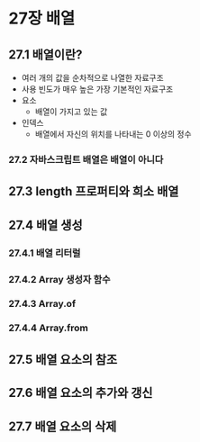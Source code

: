 # 27장 배열

## 27.1 배열이란?
- 여러 개의 값을 순차적으로 나열한 자료구조
- 사용 빈도가 매우 높은 가장 기본적인 자료구조
- 요소
  - 배열이 가지고 있는 값
- 인덱스
  - 배열에서 자신의 위치를 나타내는 0 이상의 정수


### 27.2 자바스크립트 배열은 배열이 아니다


## 27.3 length 프로퍼티와 희소 배열


## 27.4 배열 생성
### 27.4.1 배열 리터럴


### 27.4.2 Array 생성자 함수



### 27.4.3 Array.of

### 27.4.4 Array.from

## 27.5 배열 요소의 참조

## 27.6 배열 요소의 추가와 갱신

## 27.7 배열 요소의 삭제



